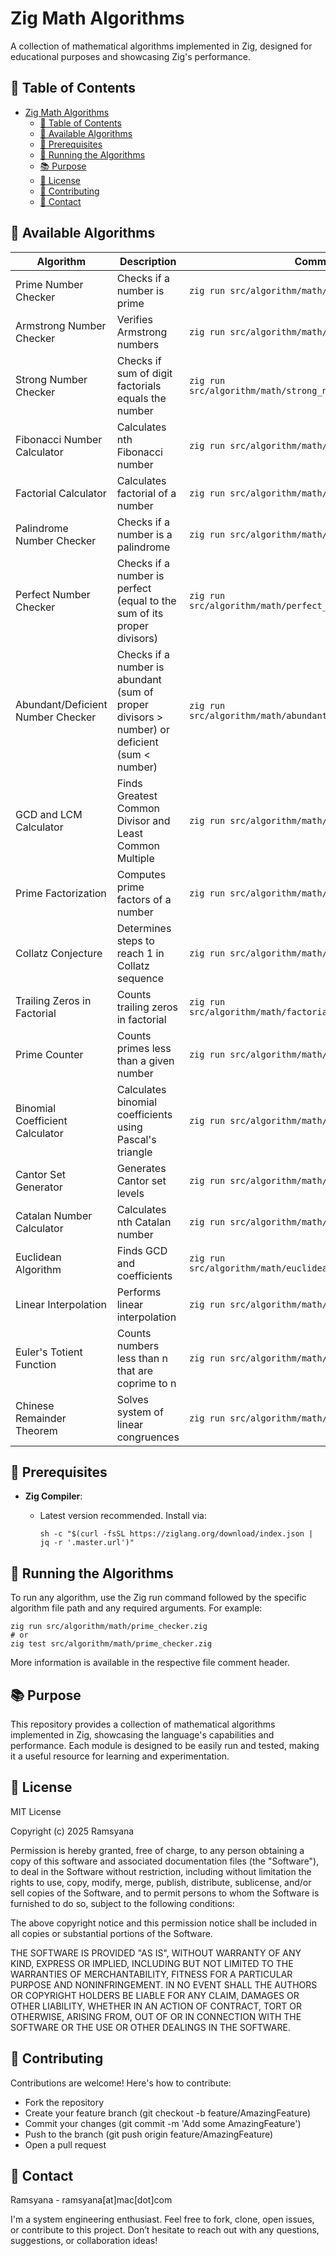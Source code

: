 # Zig Math Algorithms

A collection of mathematical algorithms implemented in Zig, designed for educational purposes and showcasing Zig's performance.

## 🚀 Table of Contents

- [Zig Math Algorithms](#zig-math-algorithms)
  - [🚀 Table of Contents](#-table-of-contents)
  - [🔢 Available Algorithms](#-available-algorithms)
  - [🚀 Prerequisites](#-prerequisites)
  - [🔧 Running the Algorithms](#-running-the-algorithms)
  - [📚 Purpose](#-purpose)
  - [📝 License](#-license)
  - [🤝 Contributing](#-contributing)
  - [📧 Contact](#-contact)

## 🔢 Available Algorithms

| Algorithm | Description | Command | Difficulty |
|-----------|-------------|---------|------------|
| Prime Number Checker | Checks if a number is prime | `zig run src/algorithm/math/prime_checker.zig` | Easy |
| Armstrong Number Checker | Verifies Armstrong numbers | `zig run src/algorithm/math/is_armstrong.zig` | Easy |
| Strong Number Checker | Checks if sum of digit factorials equals the number | `zig run src/algorithm/math/strong_number_checker.zig` | Easy |
| Fibonacci Number Calculator | Calculates nth Fibonacci number | `zig run src/algorithm/math/fibonacci.zig` | Easy |
| Factorial Calculator | Calculates factorial of a number | `zig run src/algorithm/math/factorial.zig` | Easy |
| Palindrome Number Checker | Checks if a number is a palindrome | `zig run src/algorithm/math/palindrome_number.zig` | Easy |
| Perfect Number Checker | Checks if a number is perfect (equal to the sum of its proper divisors) | `zig run src/algorithm/math/perfect_number_checker.zig` | Easy |
| Abundant/Deficient Number Checker | Checks if a number is abundant (sum of proper divisors > number) or deficient (sum < number) | `zig run src/algorithm/math/abundant_deficient_checker.zig` | Easy |
| GCD and LCM Calculator | Finds Greatest Common Divisor and Least Common Multiple | `zig run src/algorithm/math/gcd_lcm_calculator.zig` | Medium |
| Prime Factorization | Computes prime factors of a number | `zig run src/algorithm/math/prime_factorization.zig` | Medium |
| Collatz Conjecture | Determines steps to reach 1 in Collatz sequence | `zig run src/algorithm/math/collatz_conjecture.zig` | Medium |
| Trailing Zeros in Factorial | Counts trailing zeros in factorial | `zig run src/algorithm/math/factorial_trailing_zeroes.zig` | Medium |
| Prime Counter | Counts primes less than a given number | `zig run src/algorithm/math/prime_counter.zig` | Medium |
| Binomial Coefficient Calculator | Calculates binomial coefficients using Pascal's triangle | `zig run src/algorithm/math/binomial_coefficient.zig` | Medium |
| Cantor Set Generator | Generates Cantor set levels | `zig run src/algorithm/math/cantor_set.zig -- 0 1 3` | Hard |
| Catalan Number Calculator | Calculates nth Catalan number | `zig run src/algorithm/math/catalan.zig` | Hard |
| Euclidean Algorithm | Finds GCD and coefficients | `zig run src/algorithm/math/euclidean_algorithm_extended.zig` | Hard |
| Linear Interpolation | Performs linear interpolation | `zig run src/algorithm/math/linear_interpolation.zig` | Hard |
| Euler's Totient Function | Counts numbers less than n that are coprime to n | `zig run src/algorithm/math/euler_totient.zig` | Hard |
| Chinese Remainder Theorem | Solves system of linear congruences | `zig run src/algorithm/math/chinese_remainder.zig` | Hard |

## 🚀 Prerequisites
- **Zig Compiler**: 
  - Latest version recommended. Install via:

    ```shell
    sh -c "$(curl -fsSL https://ziglang.org/download/index.json | jq -r '.master.url')"
    ```

## 🔧 Running the Algorithms

To run any algorithm, use the Zig run command followed by the specific algorithm file path and any required arguments. For example:

```shell
zig run src/algorithm/math/prime_checker.zig
# or
zig test src/algorithm/math/prime_checker.zig
```

More information is available in the respective file comment header.

## 📚 Purpose

This repository provides a collection of mathematical algorithms implemented in Zig, showcasing the language's capabilities and performance. Each module is designed to be easily run and tested, making it a useful resource for learning and experimentation.

## 📝 License

MIT License

Copyright (c) 2025 Ramsyana

Permission is hereby granted, free of charge, to any person obtaining a copy
of this software and associated documentation files (the "Software"), to deal
in the Software without restriction, including without limitation the rights
to use, copy, modify, merge, publish, distribute, sublicense, and/or sell
copies of the Software, and to permit persons to whom the Software is
furnished to do so, subject to the following conditions:

The above copyright notice and this permission notice shall be included in all
copies or substantial portions of the Software.

THE SOFTWARE IS PROVIDED "AS IS", WITHOUT WARRANTY OF ANY KIND, EXPRESS OR
IMPLIED, INCLUDING BUT NOT LIMITED TO THE WARRANTIES OF MERCHANTABILITY,
FITNESS FOR A PARTICULAR PURPOSE AND NONINFRINGEMENT. IN NO EVENT SHALL THE
AUTHORS OR COPYRIGHT HOLDERS BE LIABLE FOR ANY CLAIM, DAMAGES OR OTHER
LIABILITY, WHETHER IN AN ACTION OF CONTRACT, TORT OR OTHERWISE, ARISING FROM,
OUT OF OR IN CONNECTION WITH THE SOFTWARE OR THE USE OR OTHER DEALINGS IN THE
SOFTWARE.

## 🤝 Contributing
Contributions are welcome! Here's how to contribute:
- Fork the repository
- Create your feature branch (git checkout -b feature/AmazingFeature)
- Commit your changes (git commit -m 'Add some AmazingFeature')
- Push to the branch (git push origin feature/AmazingFeature)
- Open a pull request

## 📧 Contact

Ramsyana - ramsyana[at]mac[dot]com

I'm a system engineering enthusiast. Feel free to fork, clone, open issues, or contribute to this project. Don’t hesitate to reach out with any questions, suggestions, or collaboration ideas!


